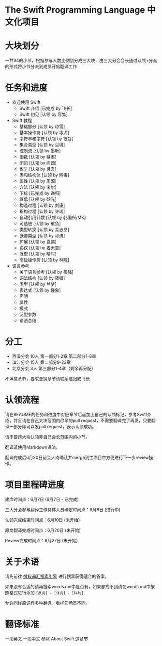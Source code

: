 The Swift Programming Language 中文化项目
========================================

# 大块划分

一共34的小节，根据参与人数比例划分成三大块，由三大分会会长通过认领+分派的形式将小节分派到成员开始翻译工作

# 任务和进度

* 欢迎使用 Swift
   * Swift 介绍 [已完成 by 飞长]
   * Swift 初见  [认领 by 容隽]
* Swift 教程
   * 基础部分 [认领 by 琼雪]
   * 基本操作符 [认领 by 冰浠]
   * 字符串和字符 [认领 by 筱谷]
   * 集合类型 [认领 by 尘境]
   * 控制流 [认领 by 墨昕]
   * 函数 [认领 by 紫溪]
   * 闭包 [认领 by 闻西]
   * 枚举 [认领 by 灵吾]
   * 类和结构体 [认领 by 晓毒]
   * 属性 [认领 by 周源]
   * 方法 [认领 by 米尔]
   * 下标 [已完成 by 递归]
   * 继承 [认领 by 晗光]
   * 构造过程 [认领 by 刘康]
   * 析构过程 [认领 by 许诺]
   * 自动引用计数 [认领 by 韩国兴/MK]
   * 可选链 [认领 by 重鱼]
   * 类型转换 [认领 by 孟志昂]
   * 嵌套类型 [认领 by 祁涛]
   * 扩展 [认领 by 袁鹏]
   * 协议 [认领 by 姜天意]
   * 泛型 [认领 by 晴时]
   * 高级操作符 [认领 by 林晚]
* 语言参考
   * 关于语言参考 [认领 by 筱强]
   * 词法结构 [认领 by 筱强]
   * 类型 [认领 by 兰梦]
   * 表达式 [认领 by 懂象]
   * 声明
   * 属性
   * 模式
   * 泛型参数
   * 语法总结

# 分工
* 西溪分会 10人 第一部分1-2章 第二部分1-8章
* 滨江分会 15人 第二部分9-23章
* 北京分会 3人  第三部分1-4章（剩余再分配）

不满意章节，要求更换章节请联系递归或飞长

# 认领流程

请在README的任务和进度中对应章节后面加上自己的认领标记，参考Swift介绍，并且请在自己大块范围内尽早的pull request，不需要翻译完了再发，只要翻译一部分即可以发pull request，表示认领成功。

请不要跨大块认领非自己会长范围内的小节。

翻译请使用Markdown语法。

翻译完成后6月20日前会人肉确认并merge到主项目中方便进行下一步review操作。

# 项目里程碑进度

建库时间点：6月7日 (6月7日 - 已完成)

三大分会参与翻译工作具体人员确定时间点：6月8日 (进行中)

认领完成结束时间点：6月10日 (未开始)

原文翻译完成时间点：6月20日 (未开始)

Review完成时间点：6月27日 (未开始)

# 关于术语

请先前往 [微软词汇搜索引擎](http://www.microsoft.com/Language/zh-cn/Search.aspx) 进行搜索获得适合的答案。

如果没有合适的请再搜索words.md中是否有，如果都找不到请在words.md中按照格式进行添加 `[原词] - [译词] - [样句]`

允许同样原词有多种翻译，看样句场景不同。

# 翻译标准

一段英文 一段中文 参照 About Swift 这章节
